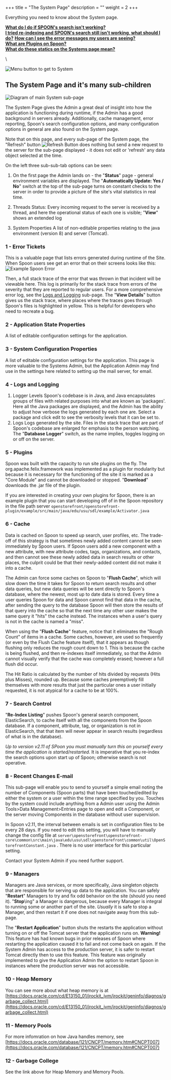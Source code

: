 +++
title = "The System Page"
description = ""
weight = 2
+++
 
 Everything you need to know about the System page.

[__What do I do if SPOON's search isn't working?__](/applicationadmin/system/#SearchControl)   \
[__I tried re-indexing and SPOON's search still isn't working, what should I do?__](/applicationadmin/system/#Cache)
[__How can I see the error messages my users are seeing?__](/applicationadmin/system/#ErrorTickets) \
[__What are Plugins on Spoon?__](/applicationadmin/system/#Plugins) \
[__What do these statics on the Systems page mean?__](/applicationadmin/system/#HeapMemory)

  <!--more-->\

 ![Menu button to get to System](/images/AppAdmin/SystemLocation.png)

## The System Page and it's many sub-children
 ![Diagram of main System sub-page](/images/AppAdmin/SystemMapping.png)

The System Page gives the Admin a great deal of insight into how the application is functioning during runtime, if the Admin has a good
background in servers already. Additionally, cache management, error reporting, Spoon's search configuration options, and many configuration options in general are also found on the System page. 

Note that on this page, and every sub-page of the System page, the "Refresh" button ![Refresh Button](/images/AppAdmin/RefreshButton.png) does nothing but send a new request to the server for the sub-page displayed - it does not edit or 'refresh' any data object selected at the time. 

On the left three sub-sub-tab options can be seen:

1. On the first page the Admin lands on - the "__Status__" page - general environment variables are displayed. The "__Automatically Update: Yes / No__" switch at the top of the sub-page turns on constant checks to the server in order to provide a picture of the site's vital statistics in real time. 

2. Threads Status:
        Every incoming request to the server is received by a thread, and here the operational status of each one is visible; "__View__" shows an extended log
3. System Properties
        A list of non-editable properties relating to the java environment (version 8) and server (Tomcat).


<a name="ErrorTickets"></a>

### 1 - Error Tickets
This is a valuable page that lists errors generated during runtime of the Site. When Spoon users see get an error that on their screens looks like this: ![Example Spoon Error](/images/AppAdmin/submitError.JPG)

Then, a full stack trace of the error that was thrown in that incident will be viewable here. This log is primarily for the stack trace from errors of the severity that they are reported to regular users. For a more comprehensive error log, see the [Logs and Logging](LogsAndLogging) sub-page. The "__View Details__" button gives us the stack trace, where places where the traces goes through Spoon's files is highlighted in yellow. This is helpful for developers who need to recreate a bug.


### 2 - Application State Properties
A list of editable configuration settings for the application.

### 3 - System Configuration Properties 
A list of editable configuration settings for the application. This page is more valuable to the Systems Admin, but the Application Admin may find use in the settings here related to setting up the mail server, for email.

<a name="LogsAndLogging"></a>

### 4 - Logs and Logging 

1. Logger Levels
    Spoon's codebase is in Java, and Java encapsulates groups of files with related purposes into what are known as 'packages'. Here all the Java packages are displayed, and the Admin has the ability to adjust how verbose the logs generated by each one are. Select a package and click edit to see the verbosity levels that it can be set to. 
2. Logs
    Logs generated by the site. Files in the stack trace that are part of Spoon's codebase are enlarged for emphasis to the person watching.
    The "__Database Logger__" switch, as the name implies, toggles logging on or off on the server. 


<a name="Plugins"></a>

### 5 - Plugins 
Spoon was built with the capacity to run site plugins on the fly. The org.apache.felix.framework was implemented as a plugin for modularity but
because it is necessary for the functioning of the site it is marked as a "Core Module" and cannot be downloaded or stopped. "__Download__" downloads the .jar file of the plugin. 

If you are interested in creating your own plugins for Spoon, there is an example plugin that you can start developing off of in the Spoon repository in the file path server `openstorefront/openstorefront-plugin/example/src/main/java/edu/usu/sdl/example/Activator.java`


<a name="Cache"></a>

### 6 - Cache
Data is cached on Spoon to speed up search, user profiles, etc. The trade-off of this strategy is that sometimes newly added content cannot be seen immediately by Spoon users. If Spoon users add a new component with a new attribute, with new attribute codes, tags, organizations, and contacts, and then cannot see these newly added data in search results or other places, the culprit could be that their newly-added content did not make it into a cache. 

The Admin can force some caches on Spoon to "__Flush Cache__", which will slow down the time it takes for Spoon to return search results and other data queries,
but new data queries will be sent directly to Spoon's database, where the newest, most up to date data is stored. Every time a user queries Spoon for data and Spoon cannot find that data in the cache, after sending the query to the database Spoon will then store the results of that query into the cache so that the next time any other user makes the same query it "hits" the cache instead. The instances when a user's query is not in the cache is named a "miss". 


When using the "__Flush Cache__" feature, notice that it eliminates the "Rough Count" of items in a cache. Some caches, however, are used so frequently (or even by the Flush Cache feature itself), that it appears as though flushing only reduces the rough count down to 1. This is because the cache is being flushed, and then re-indexes itself immediately, so that the Admin cannot visually verify that the cache was completely erased; however a full flush did occur. 

The Hit Ratio is calculated by the number of hits divided by requests (Hits plus Misses), rounded up. Because some caches preemptively fill themselves with more results that just the particular ones a user initially requested, it is not atypical for a cache to be at 100%. 

<a name="SearchControl"></a>
### 7 - Search Control

"__Re-Index Listing__" pushes Spoon's general search component, ElasticSearch, to cache itself with all the components from the Spoon database. If a component, attribute, tag, or organization is not in ElasticSearch, that that item will never appear in search results (regardless of what is in the database). 

*Up to version v2.11 of SPoon you must manually turn this on yourself every time the application is started/restarted*. It is imperative that you re-index the search options upon start up of Spoon; otherwise search is not operative.

### 8 - Recent Changes E-mail
This sub-page will enable you to send to yourself a simple email noting the number of Components (Spoon parts) that have been touched/edited by either the system or a user within the time range specified by you. Touches by the system could include anything from a Admin user using the Admin Tools>Data Management>Entries page to open and edit a Component, or the server moving Components in the database without user supervision.

In Spoon v2.11, the interval between emails is set in configuration files to be every 28 days. If you need to edit this setting, you will have to manually change the config file at `server\openstorefront\openstorefront-core\common\src\main\java\edu\usu\sdl\openstorefront\common\util\OpenStorefrontConstant.java` . There is no user interface for this particular setting. 

Contact your System Admin if you need further support. 
  
### 9 - Managers
Managers are Java services, or more specifically, Java singleton objects that are responsible for serving up data to the application. You can safely "__Restart__" Managers to try and fix odd behavior on the site (should you need it). "__Stop__\ing" a Manager is dangerous, because every Manager is integral to running some or another part of the site. *Usually* it is safe to stop a Manager, and then restart it if one does not navigate away from this sub-page.

The "__Restart Application__" button shuts the restarts the application without turning on or off the Tomcat server that the application runs on. __Warning!__ This feature has had known bugs in prior releases of Spoon where restarting the application caused it to fail and not come back on again. If the System Admin has access to the production server, it is safer to restart Tomcat directly then to use this feature. This feature was originally implemented to give the Application Admin the option to restart Spoon in instances where the production server was not accessible. 

<a name="HeapMemory"></a>

### 10 - Heap Memory 
You can see more about what heap memory is at [https://docs.oracle.com/cd/E13150_01/jrockit_jvm/jrockit/geninfo/diagnos/garbage_collect.html](https://docs.oracle.com/cd/E13150_01/jrockit_jvm/jrockit/geninfo/diagnos/garbage_collect.html)

### 11 - Memory Pools
For more infomration on how Java handles memory, see [https://docs.oracle.com/database/121/CNCPT/memory.htm#CNCPT007](https://docs.oracle.com/database/121/CNCPT/memory.htm#CNCPT007)

### 12 - Garbage College
See the link above for Heap Memory and Memory Pools.

